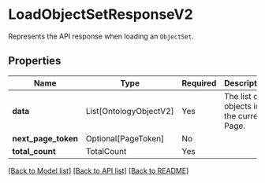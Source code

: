 # LoadObjectSetResponseV2

Represents the API response when loading an `ObjectSet`.

## Properties
| Name | Type | Required | Description |
| ------------ | ------------- | ------------- | ------------- |
**data** | List[OntologyObjectV2] | Yes | The list of objects in the current Page. |
**next_page_token** | Optional[PageToken] | No |  |
**total_count** | TotalCount | Yes |  |


[[Back to Model list]](../../../README.md#models-v2-link) [[Back to API list]](../../../README.md#documentation-for-api-endpoints) [[Back to README]](../../../README.md)
